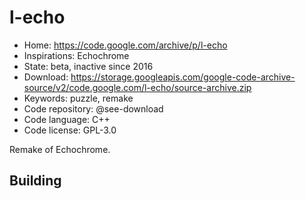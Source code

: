 # l-echo

- Home: https://code.google.com/archive/p/l-echo
- Inspirations: Echochrome
- State: beta, inactive since 2016
- Download: https://storage.googleapis.com/google-code-archive-source/v2/code.google.com/l-echo/source-archive.zip
- Keywords: puzzle, remake
- Code repository: @see-download
- Code language: C++
- Code license: GPL-3.0

Remake of Echochrome.

## Building
